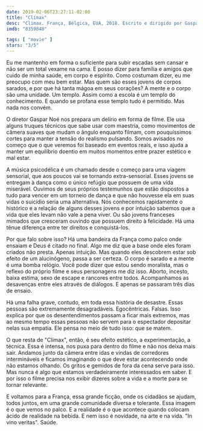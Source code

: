 ```yaml
---
date: 2019-02-06T23:27:11-02:00
title: "Clímax"
desc: "Climax. França, Bélgica, EUA, 2018. Escrito e dirigido por Gaspar Noé. Com vários dançarinos e Sofia Boutella."
imdb: "8359848"

tags: [ "movie" ]
stars: "3/5"
---
```

Eu me mantenho em forma o suficiente para subir escadas sem cansar e não ser um total vexame na cama. E posso dizer para família e amigos que cuido de minha saúde, em corpo e espírito. Como costumam dizer, eu me preocupo com meu bem estar. Mas quem são esses jovens de corpos sarados, e por que há tanta mágoa em seus corações? A mente e o corpo são uma unidade. Um templo. Assim como a escola é um templo do conhecimento. E quando se profana esse templo tudo é permitido. Mas nada nos convém.

O diretor Gaspar Noé nos prepara um delírio em forma de filme. Ele usa alguns truques técnicos que sabe usar com maestria, como movimentos de câmera suaves que mudam o ângulo enquanto filmam, com pouquíssimos cortes para manter a tensão do realismo pulsando. Somos avisados no começo que o que veremos foi baseado em eventos reais, e isso ajuda a manter um equilíbrio doentio em muitos momentos entre prazer estético e mal estar.

A música psicodélica é um chamado desde o começo para uma viagem sensorial, que aos poucos vai se tornando extra-sensorial. Esses jovens se entregam à dança como o único refúgio que possuem de uma vida miserável. Ouvimos de seus próprios testemunhos que estão dispostos a tudo para vencer em um torneio de dança e que não houvesse ela em suas vidas o suicídio seria uma alternativa. Nós conhecemos rapidamente o histórico e a relação de alguns desses jovens e por intuição sabemos que a vida que eles levam não vale a pena viver. Ou são jovens franceses mimados que cresceram ouvindo que possuem direito à felicidade. Há uma tênue diferença entre ter direitos e conquistá-los.

Por que falo sobre isso? Há uma bandeira da França como palco onde ensaiam e Deus é citado no final. Algo me diz que a base onde eles foram criados não presta. Apenas intuição. Mas quando eles descobrem estar sob efeito de um alucinógeno, passa a ser certeza. O corpo é sarado e a mente é uma bomba relógio. Você pode dizer que estou sendo moralista, mas o reflexo do próprio filme e seus personagens me diz isso. Aborto, incesto, baixa estima, sexo de escape e rancores entre todos. Acompanhamos as desavenças entre eles através de diálogos. E apenas se passaram três dias de ensaio.

Há uma falha grave, contudo, em toda essa história de desastre. Essas pessoas são extremamente desagradáveis. Egocêntricas. Falsas. Isso explica por que os desentendimentos passam a ficar mais extremos, mas ao mesmo tempo essas pessoas não servem para o espectador depositar nelas sua empatia. Ele pensa no meio de tudo isso: que se matem.

O que resta de "Clímax", então, é seu efeito estético, a experimentação, a técnica. Essa é intensa, nos puxa para dentro do filme e não nos deixa mais sair. Andamos junto da câmera entre idas e vindas de corredores intermináveis e ficamos imaginando o que deve estar acontecendo onde não estamos olhando. Os gritos e gemidos de fora da cena serve para isso. Mas nunca é algo que estamos verdadeiramente interessados em saber. E por isso o filme precisa nos exibir dizeres sobre a vida e a morte para se tornar relevante.

E voltamos para a França, essa grande ficção, onde os cidadãos se ajudam, todos juntos, em uma grande comunidade diversa e tolerante. Essa imagem é o que vemos no palco. E a realidade é o que acontece quando colocam ácido de realidade na bebida. E nem isso é novidade, na arte e na vida. "In vino veritas". Saúde.

